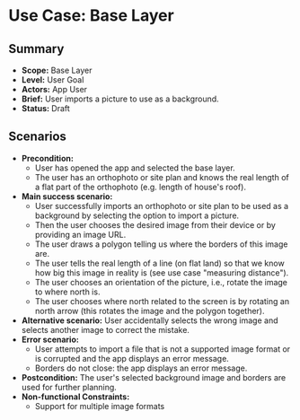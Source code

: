 # Use Case: Base Layer

## Summary

- **Scope:** Base Layer
- **Level:** User Goal
- **Actors:** App User
- **Brief:** User imports a picture to use as a background.
- **Status:** Draft

## Scenarios

- **Precondition:**
  - User has opened the app and selected the base layer.
  - The user has an orthophoto or site plan and knows the real length of a flat part of the orthophoto (e.g. length of house's roof).
- **Main success scenario:**
  - User successfully imports an orthophoto or site plan to be used as a background by selecting the option to import a picture.
  - Then the user chooses the desired image from their device or by providing an image URL.
  - The user draws a polygon telling us where the borders of this image are.
  - The user tells the real length of a line (on flat land) so that we know how big this image in reality is (see use case "measuring distance").
  - The user chooses an orientation of the picture, i.e., rotate the image to where north is.
  - The user chooses where north related to the screen is by rotating an north arrow (this rotates the image and the polygon together).
- **Alternative scenario:** User accidentally selects the wrong image and selects another image to correct the mistake.
- **Error scenario:**
  - User attempts to import a file that is not a supported image format or is corrupted and the app displays an error message.
  - Borders do not close: the app displays an error message.
- **Postcondition:** The user's selected background image and borders are used for further planning.
- **Non-functional Constraints:**
  - Support for multiple image formats
